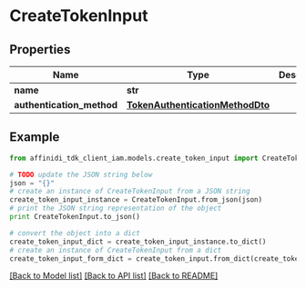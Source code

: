 # CreateTokenInput

## Properties

| Name                      | Type                                                                | Description | Notes |
| ------------------------- | ------------------------------------------------------------------- | ----------- | ----- |
| **name**                  | **str**                                                             |             |
| **authentication_method** | [**TokenAuthenticationMethodDto**](TokenAuthenticationMethodDto.md) |             |

## Example

```python
from affinidi_tdk_client_iam.models.create_token_input import CreateTokenInput

# TODO update the JSON string below
json = "{}"
# create an instance of CreateTokenInput from a JSON string
create_token_input_instance = CreateTokenInput.from_json(json)
# print the JSON string representation of the object
print CreateTokenInput.to_json()

# convert the object into a dict
create_token_input_dict = create_token_input_instance.to_dict()
# create an instance of CreateTokenInput from a dict
create_token_input_form_dict = create_token_input.from_dict(create_token_input_dict)
```

[[Back to Model list]](../README.md#documentation-for-models) [[Back to API list]](../README.md#documentation-for-api-endpoints) [[Back to README]](../README.md)
